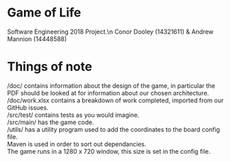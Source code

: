 # Game of Life
Software Engineering 2018 Project.\n
Conor Dooley (14321611) & Andrew Mannion (14448588)

# Things of note
/doc/ contains information about the design of the game, in particular the PDF should be looked at for information about our chosen architecture.  
/doc/work.xlsx contains a breakdown of work completed, imported from our GitHub issues.  
/src/test/ contains tests as you would imagine.  
/src/main/ has the game code.  
/utils/ has a utility program used to add the coordinates to the board config file.  
Maven is used in order to sort out dependancies.   
The game runs in a 1280 x 720 window, this size is set in the config file.  

